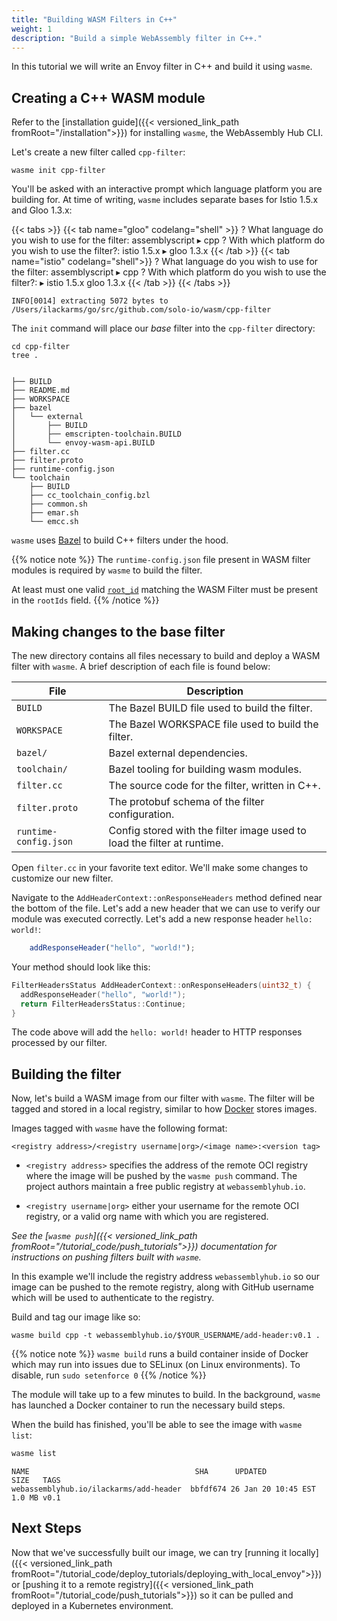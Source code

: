 ```yaml
---
title: "Building WASM Filters in C++"
weight: 1
description: "Build a simple WebAssembly filter in C++."
---
```


In this tutorial we will write an Envoy filter in C++ and build it using `wasme`.

## Creating a C++ WASM module

Refer to the [installation guide]({{< versioned_link_path fromRoot="/installation">}}) for installing `wasme`, the WebAssembly Hub CLI.

Let's create a new filter called `cpp-filter`:

```shell
wasme init cpp-filter
```

You'll be asked with an interactive prompt which language platform you are building for. At time of writing, `wasme` includes separate bases
 for Istio 1.5.x and Gloo 1.3.x:

{{< tabs >}}
{{< tab name="gloo" codelang="shell" >}}
? What language do you wish to use for the filter:
    assemblyscript
  ▸ cpp
? With which platform do you wish to use the filter?:
    istio 1.5.x
  ▸ gloo 1.3.x
{{< /tab >}}
{{< tab name="istio" codelang="shell">}}
? What language do you wish to use for the filter:
    assemblyscript
  ▸ cpp
? With which platform do you wish to use the filter?:
  ▸ istio 1.5.x
    gloo 1.3.x
{{< /tab >}}
{{< /tabs >}}

```
INFO[0014] extracting 5072 bytes to /Users/ilackarms/go/src/github.com/solo-io/wasm/cpp-filter
```

The `init` command will place our *base* filter into the `cpp-filter` directory:

```shell
cd cpp-filter
tree .
```

```

├── BUILD
├── README.md
├── WORKSPACE
├── bazel
│   └── external
│       ├── BUILD
│       ├── emscripten-toolchain.BUILD
│       └── envoy-wasm-api.BUILD
├── filter.cc
├── filter.proto
├── runtime-config.json
└── toolchain
    ├── BUILD
    ├── cc_toolchain_config.bzl
    ├── common.sh
    ├── emar.sh
    └── emcc.sh
```

`wasme` uses [Bazel](https://bazel.build/) to build C++ filters under the hood.

{{% notice note %}}
The `runtime-config.json` file present in WASM filter modules is required by `wasme` to build the filter.

At least must one valid [`root_id`](https://github.com/envoyproxy/envoy-wasm/blob/master/api/envoy/config/wasm/v2/wasm.proto#L47)
matching the WASM Filter must be present in the `rootIds` field.
{{% /notice %}}

## Making changes to the base filter

The new directory contains all files necessary to build and deploy a WASM filter with `wasme`. A brief description of each file is found below:

| File | Description |
| ----- | ---- |
| `BUILD`                | The Bazel BUILD file used to build the filter. |
| `WORKSPACE`            | The Bazel WORKSPACE file used to build the filter. |
| `bazel/`               | Bazel external dependencies. |
| `toolchain/`           | Bazel tooling for building wasm modules. |
| `filter.cc`            | The source code for the filter, written in C++. |
| `filter.proto`         | The protobuf schema of the filter configuration. |
| `runtime-config.json`  | Config stored with the filter image used to load the filter at runtime. |

Open `filter.cc` in your favorite text editor. We'll make some changes to customize our new filter.

Navigate to the `AddHeaderContext::onResponseHeaders` method defined near the bottom of the file.
 Let's add a new header that we can use to verify our module was executed correctly. Let's add a new response header `hello: world!`:

```typescript
    addResponseHeader("hello", "world!");
```

Your method should look like this:

```c++
FilterHeadersStatus AddHeaderContext::onResponseHeaders(uint32_t) {
  addResponseHeader("hello", "world!");
  return FilterHeadersStatus::Continue;
}

```

The code above will add the `hello: world!` header to HTTP responses processed by our filter.

## Building the filter

Now, let's build a WASM image from our filter with `wasme`. The filter will be tagged and stored in a local registry, similar to how [Docker](https://www.docker.com/) stores images.

Images tagged with `wasme` have the following format:

```
<registry address>/<registry username|org>/<image name>:<version tag>
```

* `<registry address>` specifies the address of the remote OCI registry where the image will be pushed by the `wasme push` command. The project authors maintain a free public registry at `webassemblyhub.io`.

* `<registry username|org>` either your username for the remote OCI registry, or a valid org name with which you are registered.


*See the [`wasme push`]({{< versioned_link_path fromRoot="/tutorial_code/push_tutorials">}}) documentation for instructions on pushing filters built with `wasme`.*


In this example we'll include the registry address `webassemblyhub.io` so our image can be pushed to the remote registry, along with GitHub username which will be used to authenticate to the registry.

Build and tag our image like so:

```shell
wasme build cpp -t webassemblyhub.io/$YOUR_USERNAME/add-header:v0.1 .
```

{{% notice note %}}
`wasme build` runs a build container inside of Docker which may run into issues due to SELinux (on Linux environments). To disable, run `sudo setenforce 0`
{{% /notice %}}

The module will take up to a few minutes to build. In the background, `wasme` has launched a Docker container to run the necessary
build steps.

When the build has finished, you'll be able to see the image with `wasme list`:

```bash
wasme list
```

```
NAME                                     SHA      UPDATED             SIZE   TAGS
webassemblyhub.io/ilackarms/add-header  bbfdf674 26 Jan 20 10:45 EST 1.0 MB v0.1
```

## Next Steps

Now that we've successfully built our image, we can try [running it locally]({{< versioned_link_path fromRoot="/tutorial_code/deploy_tutorials/deploying_with_local_envoy">}}) or [pushing it to a remote registry]({{< versioned_link_path fromRoot="/tutorial_code/push_tutorials">}}) so it can be pulled and deployed in a Kubernetes environment.
